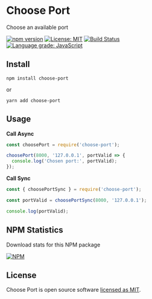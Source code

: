# Choose Port

Choose an available port

[![npm version](https://badge.fury.io/js/choose-port.svg)](https://www.npmjs.com/package/choose-port) [![License: MIT](https://img.shields.io/badge/License-MIT-yellow.svg)](https://github.com/andrelmlins/choose-port/blob/master/LICENSE) [![Build Status](https://travis-ci.com/andrelmlins/choose-port.svg?branch=master)](https://travis-ci.com/andrelmlins/choose-port) [![Language grade: JavaScript](https://img.shields.io/lgtm/grade/javascript/g/andrelmlins/choose-port.svg?logo=lgtm&logoWidth=18)](https://lgtm.com/projects/g/andrelmlins/choose-port/context:javascript)

## Install

```
npm install choose-port
```

or

```
yarn add choose-port
```

## Usage

**Call Async**

```js
const choosePort = require('choose-port');

choosePort(8000, '127.0.0.1', portValid => {
  console.log('Chosen port:', portValid);
});
```

**Call Sync**

```js
const { choosePortSync } = require('choose-port');

const portValid = choosePortSync(8000, '127.0.0.1');

console.log(portValid);
```

## NPM Statistics

Download stats for this NPM package

[![NPM](https://nodei.co/npm/choose-port.png)](https://nodei.co/npm/choose-port/)

## License

Choose Port is open source software [licensed as MIT](https://github.com/andrelmlins/choose-port/blob/master/LICENSE).
